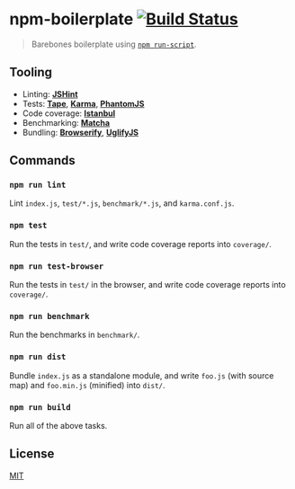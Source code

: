 # npm-boilerplate [![Build Status](https://img.shields.io/travis/yuanqing/npm-boilerplate.svg?style=flat)](https://travis-ci.org/yuanqing/npm-boilerplate)

> Barebones boilerplate using [`npm run-script`](https://www.npmjs.org/doc/cli/npm-run-script.html).

## Tooling

- Linting: **[JSHint](http://jshint.com/docs/)**
- Tests: **[Tape](https://github.com/substack/tape)**, **[Karma](http://karma-runner.github.io/)**, **[PhantomJS](http://phantomjs.org/)**
- Code coverage: **[Istanbul](http://gotwarlost.github.io/istanbul/)**
- Benchmarking: **[Matcha](https://github.com/logicalparadox/matcha)**
- Bundling: **[Browserify](http://browserify.org/)**, **[UglifyJS](https://github.com/mishoo/UglifyJS2)**

## Commands

### `npm run lint`

Lint `index.js`, `test/*.js`, `benchmark/*.js`, and `karma.conf.js`.

### `npm test`

Run the tests in `test/`, and write code coverage reports into `coverage/`.

### `npm run test-browser`

Run the tests in `test/` in the browser, and write code coverage reports into `coverage/`.

### `npm run benchmark`

Run the benchmarks in `benchmark/`.

### `npm run dist`

Bundle `index.js` as a standalone module, and write `foo.js` (with source map) and `foo.min.js` (minified) into `dist/`.

### `npm run build`

Run all of the above tasks.

## License

[MIT](https://github.com/yuanqing/npm-boilerplate/blob/master/LICENSE)
